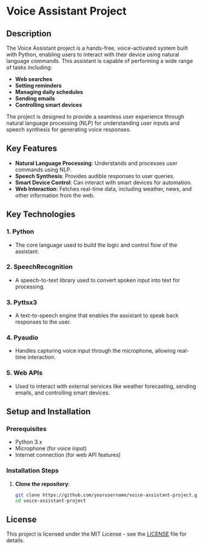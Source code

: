 # Voice Assistant Project

## Description
The Voice Assistant project is a hands-free, voice-activated system built with Python, enabling users to interact with their device using natural language commands. This assistant is capable of performing a wide range of tasks including:

- **Web searches**
- **Setting reminders**
- **Managing daily schedules**
- **Sending emails**
- **Controlling smart devices**

The project is designed to provide a seamless user experience through natural language processing (NLP) for understanding user inputs and speech synthesis for generating voice responses.

## Key Features
- **Natural Language Processing**: Understands and processes user commands using NLP.
- **Speech Synthesis**: Provides audible responses to user queries.
- **Smart Device Control**: Can interact with smart devices for automation.
- **Web Interaction**: Fetches real-time data, including weather, news, and other information from the web.

## Key Technologies

### 1. **Python**
   - The core language used to build the logic and control flow of the assistant.

### 2. **SpeechRecognition**
   - A speech-to-text library used to convert spoken input into text for processing.

### 3. **Pyttsx3**
   - A text-to-speech engine that enables the assistant to speak back responses to the user.

### 4. **Pyaudio**
   - Handles capturing voice input through the microphone, allowing real-time interaction.

### 5. **Web APIs**
   - Used to interact with external services like weather forecasting, sending emails, and controlling smart devices.

## Setup and Installation

### Prerequisites
- Python 3.x
- Microphone (for voice input)
- Internet connection (for web API features)

### Installation Steps
1. **Clone the repository**:
   ```bash
   git clone https://github.com/yourusername/voice-assistant-project.git
   cd voice-assistant-project

## License

This project is licensed under the MIT License - see the [LICENSE](LICENSE) file for details.
